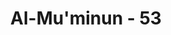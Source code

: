 ---
title: "Al-Mu'minun - 53"
no: 53
arabic_no: ٥٣
ayah: فَتَقَطَّعُوْٓا اَمْرَهُمْ بَيْنَهُمْ زُبُرًاۗ  كُلُّ حِزْبٍۢ بِمَا لَدَيْهِمْ فَرِحُوْنَ 
translation: "Kemudian mereka terpecah belah dalam urusan (agama)nya menjadi beberapa golongan. Setiap golongan (merasa) bangga dengan apa yang ada pada mereka (masing-masing)."
tafsir: "Pada ayat ini Allah menerangkan bahwa umat para rasul itu telah menyimpang dari ajaran rasul-rasul mereka sehingga terpecah belah menjadi beberapa golongan. Masing-masing golongan menganggap bahwa golongannyalah yang benar, sedang golongan yang lain adalah salah. Demikianlah sejarah agama-agama samawi yang dibawa para nabi dan rasul. Pada mulanya agama-agama itu tetap suci dan murni, tak sedikit pun dimasuki oleh dasar-dasar kesyirikan, tetapi dengan berangsur-angsur sedikit demi sedikit paham tauhid yang murni itu dimasuki oleh paham-paham lain yang berbau syirik atau menyimpang sama sekali dari dasar tauhid. Akibatnya, manusia terjatuh ke jurang kesesatan, bahkan ada di antara mereka yang menyembah manusia, binatang, dan benda-benda seperti patung dan berhala. Namun demikian, kita dapat mengetahui suci dan murninya suatu agama jika masih berpegang teguh kepada paham tauhid. Bila dalam agama itu tidak terdapat sedikit pun penyimpangan dari dasar tauhid, maka agama itu pastilah agama yang asli dan murni. Tetapi bila terdapat di dalamnya paham yang menyimpang dari dasar itu, maka agama itu tidak murni lagi dan telah kemasukan paham-paham yang sesat. Paham-paham yang sesat inilah yang telah dianut oleh kaum musyrikin Mekah sekalipun mereka mendakwahkan bahwa mereka adalah pengikut Nabi Ibrahim. Mereka telah jauh tersesat dari ajaran Nabi Ibrahim, tetapi mereka tetap membanggakan bahwa agama merekalah yang benar, walaupun yang mereka sembah adalah benda-benda mati yang tidak bermanfaat sedikit pun dan tidak pula berdaya menolak kemudaratan. Mereka menentang dengan keras ajaran tauhid yang dibawa Nabi Muhammad saw dan mengancam akan bertindak tegas terhadap siapa saja yang menentang mereka."
---